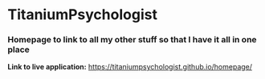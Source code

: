 # TitaniumPsychologist
### Homepage to link to all my other stuff so that I have it all in one place
**Link to live application:** https://titaniumpsychologist.github.io/homepage/
